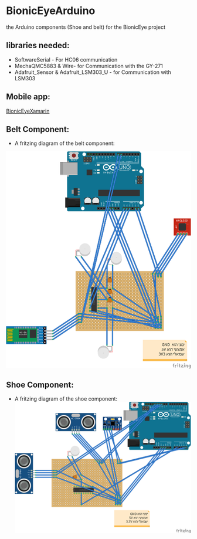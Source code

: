 # BionicEyeArduino
the Arduino components (Shoe and belt) for the BionicEye project

## libraries needed:
* SoftwareSerial - For HC06 communication
* MechaQMC5883 & Wire- for Communication with the GY-271
* Adafruit_Sensor & Adafruit_LSM303_U - for Communication with LSM303

## Mobile app:
[BionicEyeXamarin](https://github.com/aviadshiber/BionicEyeXamarin)

## Belt Component:
* A fritzing diagram of the belt component:

![This is a fritzing diagram of the belt component](/Pictures/belt.png "Belt Component")

## Shoe Component:
* A fritzing diagram of the shoe component:
![This is a fritzing diagram of the shoe component](/Pictures/shoe.png "Shoe Component")
